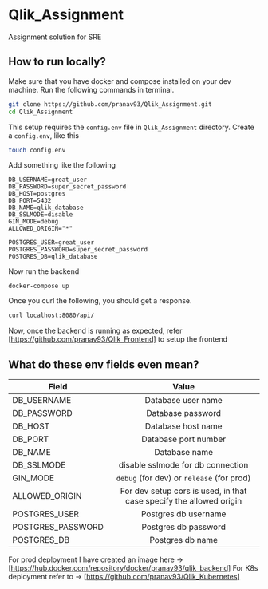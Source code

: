 # Qlik_Assignment

Assignment solution for SRE

## How to run locally?

Make sure that you have docker and compose installed on your dev machine.
Run the following commands in terminal.

```bash
git clone https://github.com/pranav93/Qlik_Assignment.git
cd Qlik_Assignment
```

This setup requires the `config.env` file in `Qlik_Assignment` directory.
Create a `config.env`, like this

```bash
touch config.env
```
Add something like the following
```env
DB_USERNAME=great_user
DB_PASSWORD=super_secret_password
DB_HOST=postgres
DB_PORT=5432
DB_NAME=qlik_database
DB_SSLMODE=disable
GIN_MODE=debug
ALLOWED_ORIGIN="*"

POSTGRES_USER=great_user
POSTGRES_PASSWORD=super_secret_password
POSTGRES_DB=qlik_database
```

Now run the backend

```
docker-compose up
```

Once you curl the following, you should get a response.
```bash
curl localhost:8080/api/
```

Now, once the backend is running as expected, refer [https://github.com/pranav93/Qlik_Frontend] to setup the frontend

## What do these env fields even mean?

| Field             |                                Value                                |
| ----------------- | :-----------------------------------------------------------------: |
| DB_USERNAME       |                         Database user name                          |
| DB_PASSWORD       |                          Database password                          |
| DB_HOST           |                         Database host name                          |
| DB_PORT           |                        Database port number                         |
| DB_NAME           |                            Database name                            |
| DB_SSLMODE        |                  disable sslmode for db connection                  |
| GIN_MODE          |              `debug` (for dev) or `release` (for prod)              |
| ALLOWED_ORIGIN    | For dev setup cors is used, in that case specify the allowed origin |
| POSTGRES_USER     |                        Postgres db username                         |
| POSTGRES_PASSWORD |                        Postgres db password                         |
| POSTGRES_DB       |                          Postgres db name                           |

For prod deployment I have created an image here -> [https://hub.docker.com/repository/docker/pranav93/qlik_backend]
For K8s deployment refer to -> [https://github.com/pranav93/Qlik_Kubernetes]
